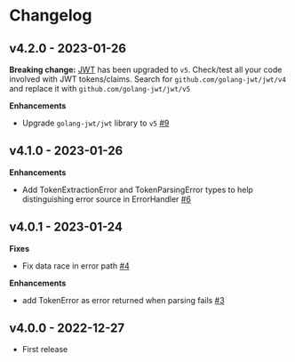 # Changelog

## v4.2.0 - 2023-01-26

**Breaking change:** [JWT](github.com/golang-jwt/jwt) has been upgraded to `v5`. Check/test all your code involved with JWT tokens/claims. Search for `github.com/golang-jwt/jwt/v4` 
and replace it with `github.com/golang-jwt/jwt/v5`

**Enhancements**

* Upgrade `golang-jwt/jwt` library to `v5` [#9](https://github.com/labstack/echo-jwt/pull/9)


## v4.1.0 - 2023-01-26

**Enhancements**

* Add TokenExtractionError and TokenParsingError types to help distinguishing error source in ErrorHandler [#6](https://github.com/labstack/echo-jwt/pull/6)


## v4.0.1 - 2023-01-24

**Fixes**

* Fix data race in error path [#4](https://github.com/labstack/echo-jwt/pull/4)


**Enhancements**

* add TokenError as error returned when parsing fails [#3](https://github.com/labstack/echo-jwt/pull/3)


## v4.0.0 - 2022-12-27

* First release
